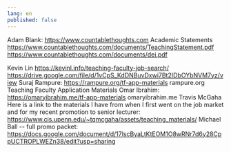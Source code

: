 ```yaml
---
lang: en
published: false
---
```


Adam Blank:
https://www.countablethoughts.com
Academic Statements
https://www.countablethoughts.com/documents/TeachingStatement.pdf
https://www.countablethoughts.com/documents/dei.pdf

Kevin Lin
https://kevinl.info/teaching-faculty-job-search/
https://drive.google.com/file/d/1vCpS_KdDNBuvDxwi7Bt2IDbOYbNVM7yz/view
Suraj Rampure:
https://rampure.org/tf-app-materials
rampure.org
Teaching Faculty Application Materials
Omar Ibrahim: https://omaryibrahim.me/tf-app-materials omaryibrahim.me
Travis McGaha
 Here is a link to the materials I have from when I first went on the job market and for my recent promotion to senior lecturer: https://www.cis.upenn.edu/~tqmcgaha/assets/teaching_materials/
Michael Ball -- full promo packet:
  https://docs.google.com/document/d/17lscByaLtKtEOM1O8wRNr7d6y28CppUCTROPLWEZn38/edit?usp=sharing
